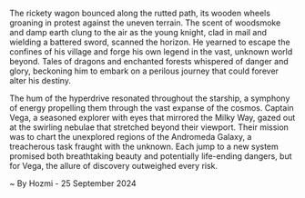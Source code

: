 
The rickety wagon bounced along the rutted path, its wooden wheels groaning in protest against the uneven terrain. The scent of woodsmoke and damp earth clung to the air as the young knight, clad in mail and wielding a battered sword, scanned the horizon. He yearned to escape the confines of his village and forge his own legend in the vast, unknown world beyond. Tales of dragons and enchanted forests whispered of danger and glory, beckoning him to embark on a perilous journey that could forever alter his destiny. 

The hum of the hyperdrive resonated throughout the starship, a symphony of energy propelling them through the vast expanse of the cosmos. Captain Vega, a seasoned explorer with eyes that mirrored the Milky Way, gazed out at the swirling nebulae that stretched beyond their viewport. Their mission was to chart the unexplored regions of the Andromeda Galaxy, a treacherous task fraught with the unknown. Each jump to a new system promised both breathtaking beauty and potentially life-ending dangers, but for Vega, the allure of discovery outweighed every risk. 

~ By Hozmi - 25 September 2024
